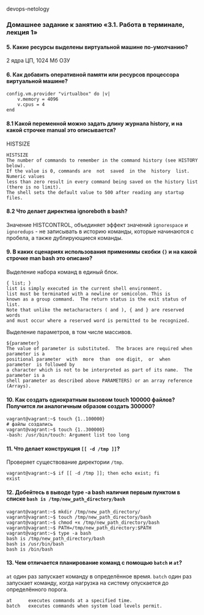 devops-netology 
### Домашнее задание к занятию «3.1. Работа в терминале, лекция 1»  

#### 5. Какие ресурсы выделены виртуальной машине по-умолчанию?
2 ядра ЦП, 1024 Мб ОЗУ

#### 6. Как добавить оперативной памяти или ресурсов процессора виртуальной машине?
	config.vm.provider "virtualbox" do |v|
		v.memory = 4096
		v.cpus = 4
	end

#### 8.1 Какой переменной можно задать длину журнала history, и на какой строчке manual это описывается?
HISTSIZE

    HISTSIZE
    The number of commands to remember in the command history (see HISTORY below).  
    If the value is 0, commands are  not  saved  in the  history  list. Numeric values 
    less than zero result in every command being saved on the history list (there is no limit). 
    The shell sets the default value to 500 after reading any startup files.

#### 8.2 Что делает директива ignoreboth в bash?
Значение HISTCONTROL, объединяет эффект значений `ignorespace` и `ignoredups` - не записывать в историю команды, которые начинаются с пробела, а также дублирующиеся команды.

#### 9. В каких сценариях использования применимы скобки `{}` и на какой строчке man bash это описано?
Выделение набора команд в единый блок.

    { list; }
    list is simply executed in the current shell environment.
    list must be terminated with a newline or semicolon. This is
    known as a group command.  The return status is the exit status of list.
    Note that unlike the metacharacters ( and ), { and } are reserved words
    and must occur where a reserved word is permitted to be recognized.
Выделение параметров, в том числе массивов.

    ${parameter}
    The value of parameter is substituted.  The braces are required when parameter is a 
    positional parameter  with  more  than  one digit,  or  when  parameter  is followed by 
    a character which is not to be interpreted as part of its name.  The parameter is a
    shell parameter as described above PARAMETERS) or an array reference (Arrays).

#### 10. Как создать однократным вызовом touch 100000 файлов? Получится ли аналогичным образом создать 300000?
    vagrant@vagrant:~$ touch {1..100000}
    # файлы создались
    vagrant@vagrant:~$ touch {1..300000}
    -bash: /usr/bin/touch: Argument list too long

#### 11. Что делает конструкция `[[ -d /tmp ]]`?
Проверяет существование директории `/tmp`.

    vagrant@vagrant:~$ if [[ -d /tmp ]]; then echo exist; fi
    exist

#### 12. Добейтесь в выводе type -a bash наличия первым пунктом в списке `bash is /tmp/new_path_directory/bash`
    vagrant@vagrant:~$ mkdir /tmp/new_path_directory/
    vagrant@vagrant:~$ touch /tmp/new_path_directory/bash
    vagrant@vagrant:~$ chmod +x /tmp/new_path_directory/bash
    vagrant@vagrant:~$ PATH=/tmp/new_path_directory:$PATH
    vagrant@vagrant:~$ type -a bash
    bash is /tmp/new_path_directory/bash
    bash is /usr/bin/bash
    bash is /bin/bash

#### 13. Чем отличается планирование команд с помощью `batch` и `at`?
`at` один раз запускает команду в определённое время.
`batch` один раз запускает команду, когда нагрузка на систему опускается до определённого порога.

    at      executes commands at a specified time.
    batch   executes commands when system load levels permit.
